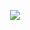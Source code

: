 <p align="center">
    <img src="https://skillicons.dev/icons?i=vue,tailwind,git,js,ts,webstorm,github,html,nuxtjs,react,obsidian,sass,vscode" />
</p>
